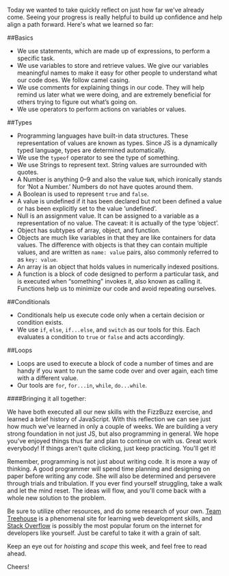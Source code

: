 Today we wanted to take quickly reflect on just how far we've already come. Seeing your progress is really helpful to build up confidence and help align a path forward. Here's what we learned so far:

##Basics

- We use statements, which are made up of expressions, to perform a specific task.
- We use variables to store and retrieve values. We give our variables meaningful names to make it easy for other people to understand what our code does. We follow camel casing.
- We use comments for explaining things in our code. They will help remind us later what we were doing, and are extremely beneficial for others trying to figure out what’s going on.
- We use operators to perform actions on variables or values.


##Types

- Programming languages have built-in data structures. These representation of values are known as types. Since JS is a dynamically typed language, types are determined automatically.
- We use the `typeof` operator to see the type of something.
- We use Strings to represent text. String values are surrounded with quotes.
- A Number is anything 0–9 and also the value `NaN`, which ironically stands for ‘Not a Number.’ Numbers do not have quotes around them.
- A Boolean is used to represent `true` and `false`.
- A value is undefined if it has been declared but not been defined a value or has been explicitly set to the value ‘undefined’.
- Null is an assignment value. It can be assigned to a variable as a representation of no value. The caveat: it is actually of the type ‘object’.
- Object has subtypes of array, object, and function.
- Objects are much like variables in that they are like containers for data values. The difference with objects is that they can contain multiple values, and are written as `name: value` pairs, also commonly referred to as `key: value`.
- An array is an object that holds values in numerically indexed positions.
- A function is a block of code designed to perform a particular task, and is executed when “something” invokes it, also known as calling it. Functions help us to minimize our code and avoid repeating ourselves.


##Conditionals

- Conditionals help us execute code only when a certain decision or condition exists.
- We use `if`, `else`, `if...else`, and `switch` as our tools for this. Each evaluates a condition to `true` or `false` and acts accordingly.


##Loops

- Loops are used to execute a block of code a number of times and are handy if you want to run the same code over and over again, each time with a different value.
- Our tools are `for`, `for...in`, `while`, `do...while`.


####Bringing it all together:

We have both executed all our new skills with the FizzBuzz exercise, and learned a brief history of JavaScript. With this reflection we can see just how much we've learned in only a couple of weeks. We are building a very strong foundation in not just JS, but also programming in general. We hope you've enjoyed things thus far and plan to continue on with us. Great work everybody! If things aren't quite clicking, just keep practicing. You'll get it!

Remember, programming is not just about writing code. It is more a way of thinking. A good programmer will spend time planning and designing on paper before writing any code. She will also be determined and persevere through trials and tribulation. If you ever find yourself struggling, take a walk and let the mind reset. The ideas will flow, and you'll come back with a whole new solution to the problem.

Be sure to utilize other resources, and do some research of your own. [Team Treehouse](http://referrals.trhou.se/sethshober) is a phenomenal site for learning web development skills, and [Stack Overflow](http://stackoverflow.com/) is possibly the most popular forum on the internet for developers like yourself. Just be careful to take it with a grain of salt.

Keep an eye out for *hoisting* and *scope* this week, and feel free to read ahead.

Cheers!
